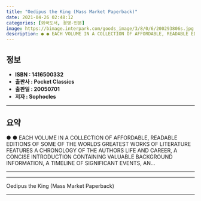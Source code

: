```yaml
---
title: "Oedipus the King (Mass Market Paperback)"
date: 2021-04-26 02:48:12
categories: [외국도서, 경영-인문]
image: https://bimage.interpark.com/goods_image/3/8/0/6/200293806s.jpg
description: ● ● EACH VOLUME IN A COLLECTION OF AFFORDABLE, READABLE EDITIONS OF SOME OF THE WORLDS GREATEST WORKS OF LITERATURE FEATURES A CHRONOLOGY OF THE AUTHORS LIFE
---
```


## **정보**

- **ISBN : 1416500332**
- **출판사 : Pocket Classics**
- **출판일 : 20050701**
- **저자 : Sophocles**

------



## **요약**

●  ●  EACH VOLUME IN A COLLECTION OF AFFORDABLE, READABLE EDITIONS OF SOME OF THE WORLDS GREATEST WORKS OF LITERATURE FEATURES A CHRONOLOGY OF THE AUTHORS LIFE AND CAREER, A CONCISE INTRODUCTION CONTAINING VALUABLE BACKGROUND INFORMATION, A TIMELINE OF SIGNIFICANT EVENTS, AN... 

------



------


Oedipus the King (Mass Market Paperback) 

------


